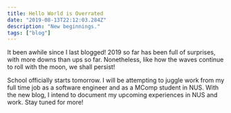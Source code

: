 ```yaml
---
title: Hello World is Overrated
date: "2019-08-13T22:12:03.284Z"
description: "New beginnings."
tags: ["blog"]
---
```


It been awhile since I last blogged! 2019 so far has been full of surprises, with more downs than ups so far. Nonetheless, like how the waves continue to roll with the moon, we shall persist!

School officially starts tomorrow. I will be attempting to juggle work from my full time job as a software engineer and as a MComp student in NUS. With the new blog, I intend to document my upcoming experiences in NUS and work. Stay tuned for more!

